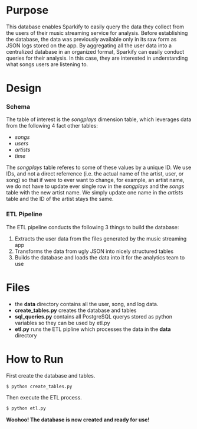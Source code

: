 # Purpose
This database enables Sparkify to easily query the data they collect from the users of their music streaming service for analysis. Before establishing the database, the data was previously available only in its raw form as JSON logs stored on the app. By aggregating all the user data into a centralized database in an organized format, Sparkify can easily conduct queries for their analysis. In this case, they are interested in understanding what songs users are listening to.
# Design
### Schema
The table of interest is the *songplays* dimension table, which leverages data from the following 4 fact other tables:
* *songs*
* *users*
* *artists*
* *time*

The *songplays* table referes to some of these values by a unique ID. We use IDs, and not a direct referrence (i.e. the actual name of the artist, user, or song) so that if were to ever want to change, for example, an artist name, we do not have to update ever single row in the *songplays* and the *songs* table with the new artist name. We simply update one name in the *artists* table and the ID of the artist stays the same.


### ETL Pipeline
The ETL pipeline conducts the following 3 things to build the database:
1. Extracts the user data from the files generated by the music streaming app
2. Transforms the data from ugly JSON into nicely structured tables
3. Builds the database and loads the data into it for the analytics team to use

# Files
* the **data** directory contains all the user, song, and log data.
* **create_tables.py** creates the database and tables
* **sql_queries.py** contains all PostgreSQL querys stored as python variables so they can be used by etl.py 
* **etl.py** runs the ETL pipline which processes the data in the **data** directory


# How to Run
First create the database and tables.
```sh
$ python create_tables.py
```
Then execute the ETL process.
```sh
$ python etl.py
```
**Woohoo! The database is now created and ready for use!**
